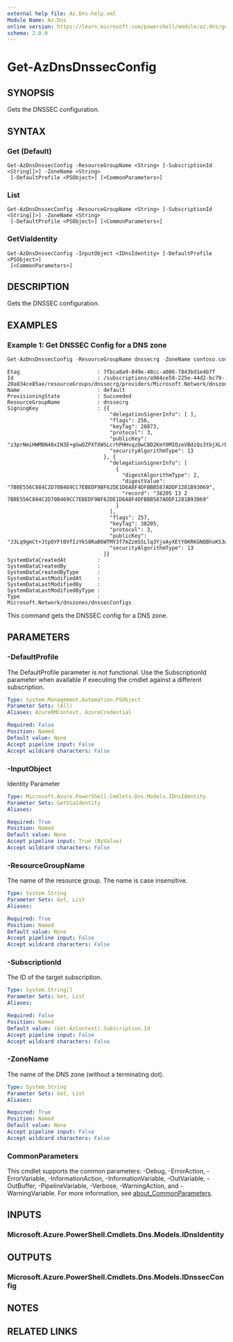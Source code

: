 ```yaml
---
external help file: Az.Dns-help.xml
Module Name: Az.Dns
online version: https://learn.microsoft.com/powershell/module/az.dns/get-azdnsdnssecconfig
schema: 2.0.0
---
```


# Get-AzDnsDnssecConfig

## SYNOPSIS
Gets the DNSSEC configuration.

## SYNTAX

### Get (Default)
```
Get-AzDnsDnssecConfig -ResourceGroupName <String> [-SubscriptionId <String[]>] -ZoneName <String>
 [-DefaultProfile <PSObject>] [<CommonParameters>]
```

### List
```
Get-AzDnsDnssecConfig -ResourceGroupName <String> [-SubscriptionId <String[]>] -ZoneName <String>
 [-DefaultProfile <PSObject>] [<CommonParameters>]
```

### GetViaIdentity
```
Get-AzDnsDnssecConfig -InputObject <IDnsIdentity> [-DefaultProfile <PSObject>]
 [<CommonParameters>]
```

## DESCRIPTION
Gets the DNSSEC configuration.

## EXAMPLES

### Example 1: Get DNSSEC Config for a DNS zone
```powershell
Get-AzDnsDnssecConfig -ResourceGroupName dnssecrg -ZoneName contoso.com
```

```output
Etag                         : 7fbca8a9-849e-48cc-a006-7843bd1e4b7f
Id                           : /subscriptions/a984ce58-225e-44d2-bc79-20a834ce85ae/resourceGroups/dnssecrg/providers/Microsoft.Network/dnszones/contoso.com/dnssecConfigs/default
Name                         : default
ProvisioningState            : Succeeded
ResourceGroupName            : dnssecrg
SigningKey                   : {{
                                 "delegationSignerInfo": [ ],
                                 "flags": 256,
                                 "keyTag": 28873,
                                 "protocol": 3,
                                 "publicKey": "z3prNmiHWMBN48xIN3E+gGwOZPXTXWSLcrhPHHvqzOwCBD2KmY0MIOzeVBdzQs3tbjXLrbxLUGuVm6eMQJ6hSQ==",
                                 "securityAlgorithmType": 13
                               }, {
                                 "delegationSignerInfo": [
                                   {
                                     "digestAlgorithmType": 2,
                                     "digestValue": "7B0E556C884C2D70B469CC7EBEDF9BF62DE1D6A8F4DFBBB587ADDF1281B93069",
                                     "record": "38205 13 2 7B0E556C884C2D70B469CC7EBEDF9BF62DE1D6A8F4DFBBB587ADDF1281B93069"
                                   }
                                 ],
                                 "flags": 257,
                                 "keyTag": 38205,
                                 "protocol": 3,
                                 "publicKey": "J3Lq9gmCt+JtpOYFt0VfIzYkS8RaB6WTMY3f7mZzmSSLlq3YjoAyXEtY8KRKGNQBhoKS3wwEQqpjD5ryO3HKzw==",
                                 "securityAlgorithmType": 13
                               }}
SystemDataCreatedAt          :
SystemDataCreatedBy          :
SystemDataCreatedByType      :
SystemDataLastModifiedAt     :
SystemDataLastModifiedBy     :
SystemDataLastModifiedByType :
Type                         : Microsoft.Network/dnszones/dnssecConfigs
```

This command gets the DNSSEC config for a DNS zone.

## PARAMETERS

### -DefaultProfile
The DefaultProfile parameter is not functional.
Use the SubscriptionId parameter when available if executing the cmdlet against a different subscription.

```yaml
Type: System.Management.Automation.PSObject
Parameter Sets: (All)
Aliases: AzureRMContext, AzureCredential

Required: False
Position: Named
Default value: None
Accept pipeline input: False
Accept wildcard characters: False
```

### -InputObject
Identity Parameter

```yaml
Type: Microsoft.Azure.PowerShell.Cmdlets.Dns.Models.IDnsIdentity
Parameter Sets: GetViaIdentity
Aliases:

Required: True
Position: Named
Default value: None
Accept pipeline input: True (ByValue)
Accept wildcard characters: False
```

### -ResourceGroupName
The name of the resource group.
The name is case insensitive.

```yaml
Type: System.String
Parameter Sets: Get, List
Aliases:

Required: True
Position: Named
Default value: None
Accept pipeline input: False
Accept wildcard characters: False
```

### -SubscriptionId
The ID of the target subscription.

```yaml
Type: System.String[]
Parameter Sets: Get, List
Aliases:

Required: False
Position: Named
Default value: (Get-AzContext).Subscription.Id
Accept pipeline input: False
Accept wildcard characters: False
```

### -ZoneName
The name of the DNS zone (without a terminating dot).

```yaml
Type: System.String
Parameter Sets: Get, List
Aliases:

Required: True
Position: Named
Default value: None
Accept pipeline input: False
Accept wildcard characters: False
```

### CommonParameters
This cmdlet supports the common parameters: -Debug, -ErrorAction, -ErrorVariable, -InformationAction, -InformationVariable, -OutVariable, -OutBuffer, -PipelineVariable, -Verbose, -WarningAction, and -WarningVariable. For more information, see [about_CommonParameters](http://go.microsoft.com/fwlink/?LinkID=113216).

## INPUTS

### Microsoft.Azure.PowerShell.Cmdlets.Dns.Models.IDnsIdentity

## OUTPUTS

### Microsoft.Azure.PowerShell.Cmdlets.Dns.Models.IDnssecConfig

## NOTES

## RELATED LINKS
